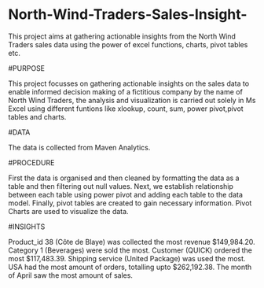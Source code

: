 # North-Wind-Traders-Sales-Insight-
This project aims at gathering actionable insights from the North Wind Traders sales data using the power of excel functions, charts, pivot tables etc.

#PURPOSE

This project focusses on gathering actionable insights on the sales data to enable informed decision making of a fictitious company by the name of North Wind Traders, the analysis and visualization is carried out solely in Ms Excel using different funtions like xlookup, count, sum, power pivot,pivot tables and charts.

#DATA

The data is collected from Maven Analytics.

#PROCEDURE

First the data is organised and then cleaned by formatting the data as a table and then filtering out null values.
Next, we establish relationship between each table using power pivot and adding each table to the data model.
Finally, pivot tables are created to gain necessary information.
Pivot Charts are used to visualize the data.

#INSIGHTS

Product_id 38 (Côte de Blaye) was collected the most revenue $149,984.20.
Category 1 (Beverages) were sold the most.
Customer (QUICK) ordered the most $117,483.39.
Shipping service (United Package) was used the most.
USA had the most amount of orders, totalling upto $262,192.38.
The month of April saw the most amount of sales.

